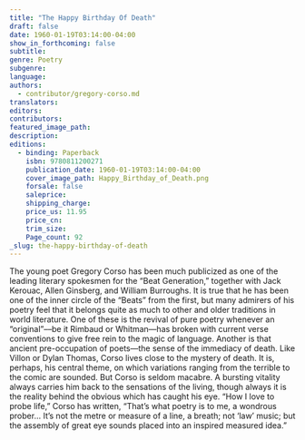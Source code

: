 ```yaml
---
title: "The Happy Birthday Of Death"
draft: false
date: 1960-01-19T03:14:00-04:00
show_in_forthcoming: false
subtitle:
genre: Poetry
subgenre:
language:
authors:
  - contributor/gregory-corso.md
translators:
editors:
contributors:
featured_image_path:
description:
editions:
  - binding: Paperback
    isbn: 9780811200271
    publication_date: 1960-01-19T03:14:00-04:00
    cover_image_path: Happy_Birthday_of_Death.png
    forsale: false
    saleprice:
    shipping_charge:
    price_us: 11.95
    price_cn:
    trim_size:
    Page_count: 92
_slug: the-happy-birthday-of-death
---
```


The young poet Gregory Corso has been much publicized as one of the leading literary spokesmen for the “Beat Generation,” together with Jack Kerouac, Allen Ginsberg, and William Burroughs. It is true that he has been one of the inner circle of the “Beats” from the first, but many admirers of his poetry feel that it belongs quite as much to other and older traditions in world literature. One of these is the revival of pure poetry whenever an “original”––be it Rimbaud or Whitman––has broken with current verse conventions to give free rein to the magic of language. Another is that ancient pre-occupation of poets––the sense of the immediacy of death. Like Villon or Dylan Thomas, Corso lives close to the mystery of death. It is, perhaps, his central theme, on which variations ranging from the terrible to the comic are sounded. But Corso is seldom macabre. A bursting vitality always carries him back to the sensations of the living, though always it is the reality behind the obvious which has caught his eye. “How I love to probe life,” Corso has written, “That’s what poetry is to me, a wondrous prober… It’s not the metre or measure of a line, a breath; not ‘law’ music; but the assembly of great eye sounds placed into an inspired measured idea.”

